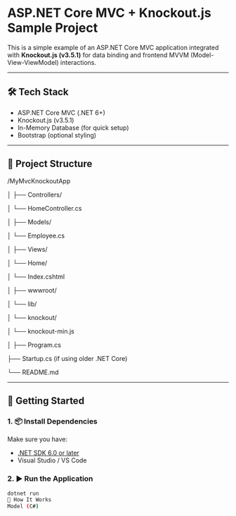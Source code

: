 # ASP.NET Core MVC + Knockout.js Sample Project

This is a simple example of an ASP.NET Core MVC application integrated with **Knockout.js (v3.5.1)** for data binding and frontend MVVM (Model-View-ViewModel) interactions.

---

## 🛠 Tech Stack

- ASP.NET Core MVC (.NET 6+)
- Knockout.js (v3.5.1)
- In-Memory Database (for quick setup)
- Bootstrap (optional styling)

---

## 📂 Project Structure

/MyMvcKnockoutApp

│
├── Controllers/

│ └── HomeController.cs

│
├── Models/

│ └── Employee.cs

│
├── Views/

│ └── Home/

│ └── Index.cshtml

│
├── wwwroot/

│ └── lib/

│ └── knockout/

│ └── knockout-min.js

│
├── Program.cs

├── Startup.cs (if using older .NET Core)

└── README.md


---

## 🚀 Getting Started

### 1. 📦 Install Dependencies

Make sure you have:

- [.NET SDK 6.0 or later](https://dotnet.microsoft.com/download)
- Visual Studio / VS Code

### 2. ▶️ Run the Application

```bash
dotnet run
🧠 How It Works
Model (C#)



